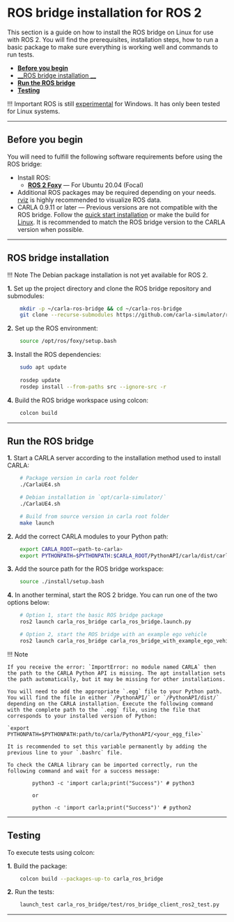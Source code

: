 # ROS bridge installation for ROS 2

This section is a guide on how to install the ROS bridge on Linux for use with ROS 2. You will find the prerequisites, installation steps, how to run a basic package to make sure everything is working well and commands to run tests.

- [__Before you begin__](#before-you-begin)
- [__ROS bridge installation __](#ros-bridge-installation)
- [__Run the ROS bridge__](#run-the-ros-bridge)
- [__Testing__](#testing)

!!! Important
    ROS is still [experimental](http://wiki.ros.org/noetic/Installation) for Windows. It has only been tested for Linux systems.

---

## Before you begin

You will need to fulfill the following software requirements before using the ROS bridge:

- Install ROS:
    - [__ROS 2 Foxy__](https://docs.ros.org/en/foxy/Installation.html) — For Ubuntu 20.04 (Focal)
- Additional ROS packages may be required depending on your needs. [rviz](https://wiki.ros.org/rviz) is highly recommended to visualize ROS data.
- CARLA 0.9.11 or later — Previous versions are not compatible with the ROS bridge. Follow the [quick start installation](https://carla.readthedocs.io/en/latest/start_quickstart/) or make the build for [Linux](https://carla.readthedocs.io/en/latest/build_linux/). It is recommended to match the ROS bridge version to the CARLA version when possible.

---

## ROS bridge installation

!!! Note
    The Debian package installation is not yet available for ROS 2.

__1.__ Set up the project directory and clone the ROS bridge repository and submodules:

```sh
    mkdir -p ~/carla-ros-bridge && cd ~/carla-ros-bridge
    git clone --recurse-submodules https://github.com/carla-simulator/ros-bridge.git src/ros-bridge
```

__2.__ Set up the ROS environment:

```sh
    source /opt/ros/foxy/setup.bash
```

__3.__ Install the ROS dependencies:

```sh
    sudo apt update
    
    rosdep update
    rosdep install --from-paths src --ignore-src -r
```

__4.__ Build the ROS bridge workspace using colcon:

```sh
    colcon build
```

---

## Run the ROS bridge

__1.__ Start a CARLA server according to the installation method used to install CARLA:

```sh
    # Package version in carla root folder
    ./CarlaUE4.sh

    # Debian installation in `opt/carla-simulator/`
    ./CarlaUE4.sh

    # Build from source version in carla root folder
    make launch
```

__2.__ Add the correct CARLA modules to your Python path:

```sh
    export CARLA_ROOT=<path-to-carla>
    export PYTHONPATH=$PYTHONPATH:$CARLA_ROOT/PythonAPI/carla/dist/carla-<carla_version_and_arch>.egg:$CARLA_ROOT/PythonAPI/carla
```
__3.__ Add the source path for the ROS bridge workspace:

```sh
    source ./install/setup.bash
```

__4.__ In another terminal, start the ROS 2 bridge. You can run one of the two options below:

```sh
    # Option 1, start the basic ROS bridge package
    ros2 launch carla_ros_bridge carla_ros_bridge.launch.py

    # Option 2, start the ROS bridge with an example ego vehicle
    ros2 launch carla_ros_bridge carla_ros_bridge_with_example_ego_vehicle.launch.py
```

!!! Note

    If you receive the error: `ImportError: no module named CARLA` then the path to the CARLA Python API is missing. The apt installation sets the path automatically, but it may be missing for other installations.

    You will need to add the appropriate `.egg` file to your Python path. You will find the file in either `/PythonAPI/` or `/PythonAPI/dist/` depending on the CARLA installation. Execute the following command with the complete path to the `.egg` file, using the file that corresponds to your installed version of Python:

    `export PYTHONPATH=$PYTHONPATH:path/to/carla/PythonAPI/<your_egg_file>`

    It is recommended to set this variable permanently by adding the previous line to your `.bashrc` file.

    To check the CARLA library can be imported correctly, run the following command and wait for a success message:

            python3 -c 'import carla;print("Success")' # python3

            or

            python -c 'import carla;print("Success")' # python2

---

## Testing

To execute tests using colcon:

__1.__ Build the package:

```sh
    colcon build --packages-up-to carla_ros_bridge
```

__2.__ Run the tests:

```sh
    launch_test carla_ros_bridge/test/ros_bridge_client_ros2_test.py
```

---
